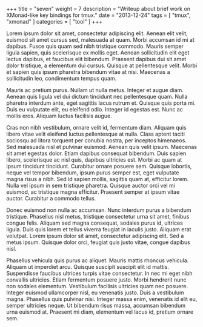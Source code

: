 +++
title = "seven"
weight = 7
description = "Writeup about brief work on XMonad-like key bindings for tmux."
date = "2013-12-24"
tags = [ "tmux", "xmonad" ]
categories = [ "tool" ]
+++

Lorem ipsum dolor sit amet, consectetur adipiscing elit. Aenean elit velit, euismod sit amet cursus sed, malesuada at quam. Morbi accumsan id mi at dapibus. Fusce quis quam sed nibh tristique commodo. Mauris semper ligula sapien, quis scelerisque ex mollis eget. Aenean sollicitudin elit eget lectus dapibus, et faucibus elit bibendum. Praesent dapibus dui sit amet dolor tristique, a elementum dui cursus. Quisque at pellentesque velit. Morbi et sapien quis ipsum pharetra bibendum vitae at nisi. Maecenas a sollicitudin leo, condimentum tempus quam.

Mauris ac pretium purus. Nullam ut nulla metus. Integer et augue diam. Aenean quis ligula vel dui dictum tincidunt nec pellentesque quam. Nulla pharetra interdum ante, eget sagittis lacus rutrum et. Quisque quis porta mi. Duis eu vulputate elit, eu eleifend odio. Integer id egestas est. Nunc ac mollis eros. Aliquam luctus facilisis augue.

Cras non nibh vestibulum, ornare velit id, fermentum diam. Aliquam quis libero vitae velit eleifend luctus pellentesque at nulla. Class aptent taciti sociosqu ad litora torquent per conubia nostra, per inceptos himenaeos. Sed malesuada nisl et pulvinar euismod. Aenean quis velit ipsum. Maecenas sit amet egestas dolor. Etiam dapibus consequat bibendum. Duis sapien libero, scelerisque ac nisl quis, dapibus ultricies est. Morbi ac quam at ipsum tincidunt tincidunt. Curabitur ornare posuere sem. Quisque lobortis, neque vel tempor bibendum, ipsum purus semper est, eget vulputate magna risus a nibh. Sed id sapien mollis, sagittis quam at, efficitur lorem. Nulla vel ipsum in sem tristique pharetra. Quisque auctor orci vel mi euismod, ac tristique magna efficitur. Praesent semper at ipsum vitae auctor. Curabitur a commodo tellus.

Donec euismod non nulla ac accumsan. Nunc interdum purus a bibendum tristique. Phasellus nisl metus, tristique consectetur urna sit amet, finibus congue felis. Aliquam sed magna consequat, sodales purus id, ultrices ligula. Duis quis lorem et tellus viverra feugiat in iaculis justo. Aliquam erat volutpat. Lorem ipsum dolor sit amet, consectetur adipiscing elit. Sed a metus ipsum. Quisque dolor orci, feugiat quis justo vitae, congue dapibus nisl.

Phasellus vehicula quis purus ac aliquet. Mauris mattis rhoncus vehicula. Aliquam ut imperdiet arcu. Quisque suscipit suscipit elit id mattis. Suspendisse faucibus ultrices turpis vitae consectetur. In nec mi eget nibh convallis ultricies. Etiam fermentum posuere justo. Morbi hendrerit nunc non sodales elementum. Vestibulum facilisis ultricies quam nec posuere. Integer euismod ullamcorper nisl, eu venenatis justo. Duis a vestibulum magna. Phasellus quis pulvinar nisi. Integer massa enim, venenatis id elit eu, semper ultricies neque. Ut bibendum risus massa, accumsan bibendum urna euismod at. Praesent mi diam, elementum vel lacus id, pretium ornare sem.

